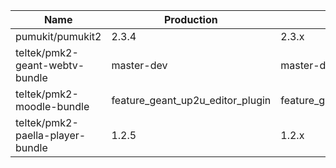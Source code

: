 | Name                            | Production                        | Staging
|---------------------------------|-----------------------------------|---------------------------------
| pumukit/pumukit2                |                             2.3.4 |                            2.3.x
| teltek/pmk2-geant-webtv-bundle  |                        master-dev |                       master-dev
| teltek/pmk2-moodle-bundle       |  feature_geant_up2u_editor_plugin | feature_geant_up2u_editor_plugin
| teltek/pmk2-paella-player-bundle|                             1.2.5 |                            1.2.x
